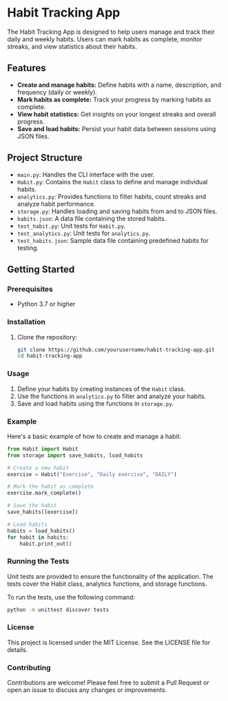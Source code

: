 # Habit Tracking App

The Habit Tracking App is designed to help users manage and track their daily and weekly habits. Users can mark habits as complete, monitor streaks, and view statistics about their habits.

## Features

- **Create and manage habits:** Define habits with a name, description, and frequency (daily or weekly).
- **Mark habits as complete:** Track your progress by marking habits as complete.
- **View habit statistics:** Get insights on your longest streaks and overall progress.
- **Save and load habits:** Persist your habit data between sessions using JSON files.

## Project Structure

- `main.py`: Handles the CLI interface with the user.
- `Habit.py`: Contains the `Habit` class to define and manage individual habits.
- `analytics.py`: Provides functions to filter habits, count streaks and analyze habit performance.
- `storage.py`: Handles loading and saving habits from and to JSON files.
- `habits.json`: A data file containing the stored habits.
- `test_habit.py`: Unit tests for `Habit.py`.
- `test_analytics.py`: Unit tests for `analytics.py`.
- `test_habits.json`: Sample data file containing predefined habits for testing.

## Getting Started

### Prerequisites

- Python 3.7 or higher

### Installation

1. Clone the repository:

    ```sh
    git clone https://github.com/yourusername/habit-tracking-app.git
    cd habit-tracking-app
    ```

### Usage

1. Define your habits by creating instances of the `Habit` class.
2. Use the functions in `analytics.py` to filter and analyze your habits.
3. Save and load habits using the functions in `storage.py`.

### Example

Here's a basic example of how to create and manage a habit:

```python
from Habit import Habit
from storage import save_habits, load_habits

# Create a new habit
exercise = Habit("Exercise", "Daily exercise", "DAILY")

# Mark the habit as complete
exercise.mark_complete()

# Save the habit
save_habits([exercise])

# Load habits
habits = load_habits()
for habit in habits:
    habit.print_out()
```
### Running the Tests

Unit tests are provided to ensure the functionality of the application. The tests cover the Habit class, analytics functions, and storage functions.

To run the tests, use the following command:

```sh
python -m unittest discover tests
```
### License

This project is licensed under the MIT License. See the LICENSE file for details.

### Contributing

Contributions are welcome! Please feel free to submit a Pull Request or open an issue to discuss any changes or improvements.
